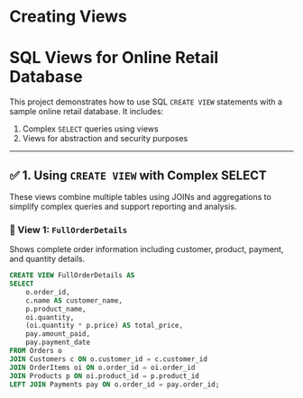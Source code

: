 # Creating Views

# SQL Views for Online Retail Database

This project demonstrates how to use SQL `CREATE VIEW` statements with a sample online retail database. It includes:

1. Complex `SELECT` queries using views  
2. Views for abstraction and security purposes

---

## ✅ 1. Using `CREATE VIEW` with Complex SELECT

These views combine multiple tables using JOINs and aggregations to simplify complex queries and support reporting and analysis.

### 🔹 View 1: `FullOrderDetails`
Shows complete order information including customer, product, payment, and quantity details.
```sql
CREATE VIEW FullOrderDetails AS
SELECT 
    o.order_id,
    c.name AS customer_name,
    p.product_name,
    oi.quantity,
    (oi.quantity * p.price) AS total_price,
    pay.amount_paid,
    pay.payment_date
FROM Orders o
JOIN Customers c ON o.customer_id = c.customer_id
JOIN OrderItems oi ON o.order_id = oi.order_id
JOIN Products p ON oi.product_id = p.product_id
LEFT JOIN Payments pay ON o.order_id = pay.order_id;
